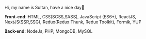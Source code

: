 Hi, my name is Sultan, have a nice day👋

 __Front-end__:
HTML, CSS(SCSS,SASS), JavaScript (ES6+), ReactJS, NextJS(SSR,SSG), Redux(Redux Thunk, Redux Toolkit), Formik, YUP

 __Back-end__: NodeJs, PHP, MongoDB, MySQL






